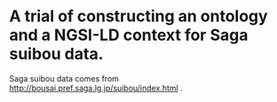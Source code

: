 # A trial of constructing an ontology and a NGSI-LD context for Saga suibou data.
Saga suibou data comes from http://bousai.pref.saga.lg.jp/suibou/index.html .


